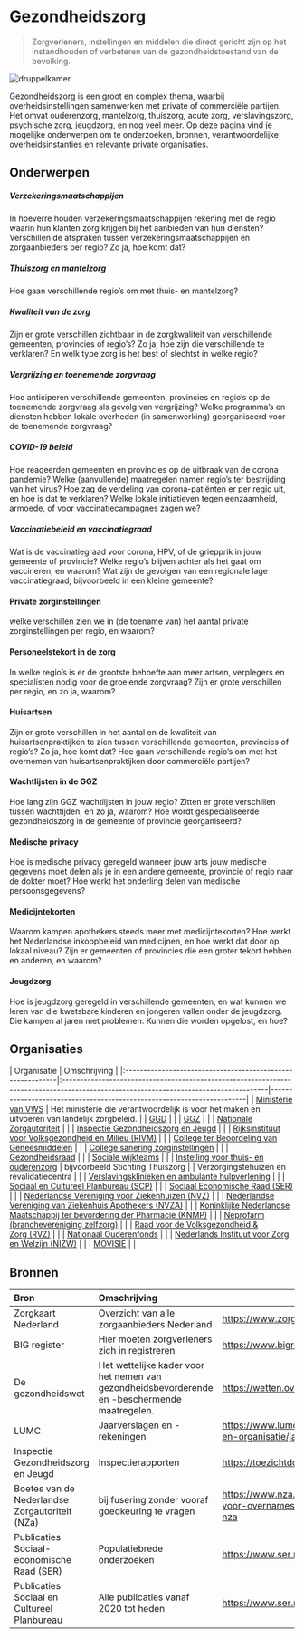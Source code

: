 # Gezondheidszorg

> Zorgverleners, instellingen en middelen die direct gericht zijn op het instandhouden of verbeteren van de gezondheidstoestand van de bevolking.

![druppelkamer](https://images.unsplash.com/photo-1516575901726-efcb7a9895a0?q=80&w=2070&auto=format&fit=crop&ixlib=rb-4.0.3&ixid=M3wxMjA3fDB8MHxwaG90by1wYWdlfHx8fGVufDB8fHx8fA%3D%3D)

Gezondheidszorg is een groot en complex thema, waarbij overheidsinstellingen samenwerken met private of commerciële partijen. Het omvat ouderenzorg, mantelzorg, thuiszorg, acute zorg, verslavingszorg, psychische zorg, jeugdzorg, en nog veel meer. Op deze pagina vind je mogelijke onderwerpen om te onderzoeken, bronnen, verantwoordelijke overheidsinstanties en relevante private organisaties.

## Onderwerpen

##### Verzekeringsmaatschappijen
In hoeverre houden verzekeringsmaatschappijen rekening met de regio waarin hun klanten zorg krijgen bij het aanbieden van hun diensten? Verschillen de afspraken tussen verzekeringsmaatschappijen en zorgaanbieders per regio? Zo ja, hoe komt dat?

##### Thuiszorg en mantelzorg
Hoe gaan verschillende regio’s om met thuis- en mantelzorg?

##### Kwaliteit van de zorg
Zijn er grote verschillen zichtbaar in de zorgkwaliteit van verschillende gemeenten, provincies of regio’s? Zo ja, hoe zijn die verschillende te verklaren? En welk type zorg is het best of slechtst in welke regio?

##### Vergrijzing en toenemende zorgvraag
Hoe anticiperen verschillende gemeenten, provincies en regio’s op de toenemende zorgvraag als gevolg van vergrijzing? Welke programma’s en diensten hebben lokale overheden (in samenwerking) georganiseerd voor de toenemende zorgvraag?

##### COVID-19 beleid
Hoe reageerden gemeenten en provincies op de uitbraak van de corona pandemie? Welke (aanvullende) maatregelen namen regio’s ter bestrijding van het virus? Hoe zag de verdeling van corona-patiënten er per regio uit, en hoe is dat te verklaren? Welke lokale initiatieven tegen eenzaamheid, armoede, of voor vaccinatiecampagnes zagen we?

##### Vaccinatiebeleid en vaccinatiegraad
Wat is de vaccinatiegraad voor corona, HPV, of de griepprik in jouw gemeente of provincie? Welke regio’s blijven achter als het gaat om vaccineren, en waarom? Wat zijn de gevolgen van een regionale lage vaccinatiegraad, bijvoorbeeld in een kleine gemeente?

#### Private zorginstellingen
welke verschillen zien we in (de toename van) het aantal private zorginstellingen per regio, en waarom?

#### Personeelstekort in de zorg
In welke regio’s is er de grootste behoefte aan meer artsen, verplegers en specialisten nodig voor de groeiende zorgvraag? Zijn er grote verschillen per regio, en zo ja, waarom?

#### Huisartsen
Zijn er grote verschillen in het aantal en de kwaliteit van huisartsenpraktijken te zien tussen verschillende gemeenten, provincies of regio’s? Zo ja, hoe komt dat? Hoe gaan verschillende regio’s om met het overnemen van huisartsenpraktijken door commerciële partijen?

#### Wachtlijsten in de GGZ
Hoe lang zijn GGZ wachtlijsten in jouw regio? Zitten er grote verschillen tussen wachttijden, en zo ja, waarom? Hoe wordt gespecialiseerde gezondheidszorg in de gemeente of provincie georganiseerd?

#### Medische privacy
Hoe is medische privacy geregeld wanneer jouw arts jouw medische gegevens moet delen als je in een andere gemeente, provincie of regio naar de dokter moet? Hoe werkt het onderling delen van medische persoonsgegevens?

#### Medicijntekorten
Waarom kampen apothekers steeds meer met medicijntekorten? Hoe werkt het Nederlandse inkoopbeleid van medicijnen, en hoe werkt dat door op lokaal niveau? Zijn er gemeenten of provincies die een groter tekort hebben en anderen, en waarom?

#### Jeugdzorg
Hoe is jeugdzorg geregeld in verschillende gemeenten, en wat kunnen we leren van die kwetsbare kinderen en jongeren vallen onder de jeugdzorg. Die kampen al jaren met problemen. Kunnen die worden opgelost, en hoe?

## Organisaties

| Organisatie   |     Omschrijving     |
|:-----------------------------------------------------------|:--------------------------------------------------------------------------------------------------------------------------------------|-----------------------------------------------------------------------|
| [Ministerie van VWS](https://www.rijksoverheid.nl/ministeries/ministerie-van-volksgezondheid-welzijn-en-sport) |  Het ministerie die verantwoordelijk is voor het maken en uitvoeren van landelijk zorgbeleid. |
| [GGD]( https://www.ggd.nl/) | |
| [GGZ](https://www.denederlandseggz.nl/) | |
| [Nationale Zorgautoriteit](https://www.nza.nl/) | |
| [Inspectie Gezondheidszorg en Jeugd](https://www.igj.nl/) | |
| [Rijksinstituut voor Volksgezondheid en Milieu (RIVM)](https://www.rivm.nl/) | |
| [College ter Beoordeling van Geneesmiddelen](https://www.cbg-meb.nl/) | |
| [College sanering zorginstellingen](https://www.collegesanering.nl/) | |
| [Gezondheidsraad](https://www.gezondheidsraad.nl/) | |
| [Sociale wijkteams](https://www.movisie.nl/informatie-professionals-die-werken-wijkteam#) | |
| [Instelling voor thuis- en ouderenzorg](https://thuiszorgsg.nl/) | bijvoorbeeld Stichting Thuiszorg |
| Verzorgingstehuizen en revalidatiecentra | |
| [Verslavingsklinieken en ambulante hulpverlening](https://www.afkickkliniekwijzer.nl/) | |
| [Sociaal en Cultureel Planbureau (SCP)](https://www.scp.nl/) | |
| [Sociaal Economische Raad (SER)](https://www.ser.nl/nl) | |
| [Nederlandse Vereniging voor Ziekenhuizen (NVZ)](https://nvz-ziekenhuizen.nl/) | |
| [Nederlandse Vereniging van Ziekenhuis Apothekers (NVZA)](https://nvza.nl/) | |
| [Koninklijke Nederlandse Maatschappij ter bevordering der Pharmacie (KNMP)](https://www.knmp.nl/) | |
| [Neprofarm (branchevereniging zelfzorg)](https://neprofarm.nl/) | |
| [Raad voor de Volksgezondheid & Zorg (RVZ)](https://www.raadrvs.nl/) | |
| [Nationaal Ouderenfonds](https://ouderenfonds.nl/) |  |
| [Nederlands Instituut voor Zorg en Welzijn (NIZW)](https://www.zorgwijzer.nl/faq/nizw) |  |
| [MOVISIE](https://www.movisie.nl/) |  |

## Bronnen

| Bron   |     Omschrijving     |  Link |
|:-----------------------------------------------------------|:--------------------------------------------------------------------------------------------------------------------------------------|-----------------------------------------------------------------------|
| Zorgkaart Nederland | Overzicht van alle zorgaanbieders Nederland | https://www.zorgkaartnederland.nl/ |
| BIG register | Hier moeten zorgverleners zich in registreren | https://www.bigregister.nl/ |
| De gezondheidswet | Het wettelijke kader voor het nemen van gezondheidsbevorderende en -beschermende maatregelen. | https://wetten.overheid.nl/BWBR0002202/2025-01-01 |
| LUMC | Jaarverslagen en -rekeningen  | https://www.lumc.nl/over-het-lumc/het-lumc/bestuur-en-organisatie/jaarverslagen/ |
| Inspectie Gezondheidszorg en Jeugd | Inspectierapporten | https://toezichtdocumenten.igj.nl/ |
| Boetes van de Nederlandse Zorgautoriteit (NZa) | bij fusering zonder vooraf goedkeuring te vragen | https://www.nza.nl/actueel/nieuws/2023/11/28/boetes-voor-overnames-zonder-goedkeuring-vooraf-van-nza |
| Publicaties Sociaal-economische Raad (SER) | Populatiebrede onderzoeken | https://www.ser.nl/nl/Publicaties |
| Publicaties Sociaal en Cultureel Planbureau | Alle publicaties vanaf 2020 tot heden | https://www.ser.nl/nl/Publicaties |

